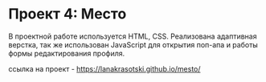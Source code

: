 # Проект 4: Место

В проектной работе используется HTML, CSS.
Реализована адаптивная верстка, так же использован JavaScript для открытия поп-апа и работы формы редактирования профиля.

ссылка на проект - https://lanakrasotski.github.io/mesto/